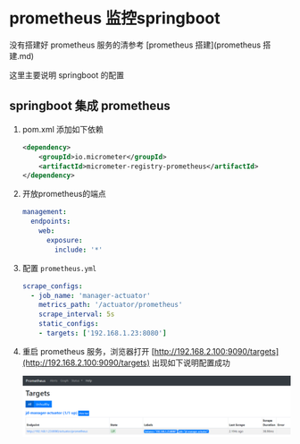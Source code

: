 # prometheus 监控springboot

没有搭建好 prometheus 服务的清参考 [prometheus 搭建](prometheus 搭建.md)

这里主要说明 springboot 的配置

## springboot 集成 prometheus

1. pom.xml 添加如下依赖

   ```xml
   <dependency>
       <groupId>io.micrometer</groupId>
       <artifactId>micrometer-registry-prometheus</artifactId>
   </dependency>
   ```

2. 开放prometheus的端点

   ```yml
   management:
     endpoints:
       web:
         exposure:
           include: '*'
   ```

3. 配置 `prometheus.yml` 

   ```yml
   scrape_configs:
     - job_name: 'manager-actuator'
       metrics_path: '/actuator/prometheus'
       scrape_interval: 5s
       static_configs:
       - targets: ['192.168.1.23:8080']
   ```

4. 重启 prometheus 服务，浏览器打开 [http://192.168.2.100:9090/targets](http://192.168.2.100:9090/targets) 出现如下说明配置成功

   ![springboot](../../img/prometheus/springboot.png)

